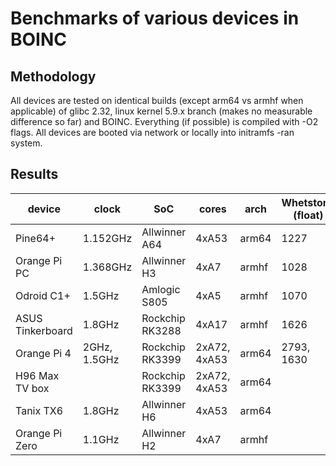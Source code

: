 # Benchmarks of various devices in BOINC

## Methodology

All devices are tested on identical builds (except arm64 vs armhf when applicable) of glibc 2.32, linux kernel 5.9.x branch (makes no measurable difference so far) and BOINC. Everything (if possible) is compiled with -O2 flags. All devices are booted via network or locally into initramfs -ran system.

## Results 

| device           | clock        | SoC             | cores        | arch  | Whetstone (float) | Dhrystone (int) |
|------------------|--------------|-----------------|--------------|-------|-------------------|-----------------|
| Pine64+          | 1.152GHz     | Allwinner A64   | 4xA53        | arm64 | 1227              | 3421            |
| Orange Pi PC     | 1.368GHz     | Allwinner H3    | 4xA7         | armhf | 1028              | 3305            |
| Odroid C1+       | 1.5GHz       | Amlogic S805    | 4xA5         | armhf | 1070              | 2956            |
| ASUS Tinkerboard | 1.8GHz       | Rockchip RK3288 | 4xA17        | armhf | 1626              | 6203            |
| Orange Pi 4      | 2GHz, 1.5GHz | Rockchip RK3399 | 2xA72, 4xA53 | arm64 | 2793, 1630        | 10661, 4486     |
| H96 Max TV box   |              | Rockchip RK3399 | 2xA72, 4xA53 | arm64 |                   |                 |
| Tanix TX6        | 1.8GHz       | Allwinner H6    | 4xA53        | arm64 |                   |                 |
| Orange Pi Zero   | 1.1GHz       | Allwinner H2    | 4xA7         | armhf |                   |                 |
